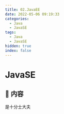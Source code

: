 ```yaml
---
title: 02.JavaEE
date: 2022-05-06 09:19:33
categories:
  - Java
  - JavaSE
tags:
  - Java
  - JavaSE
hidden: true
index: false
---
```


# JavaSE

## 📖 内容

是十分士大夫
